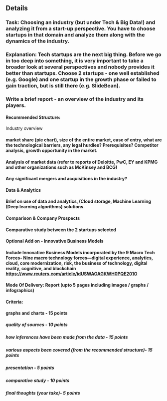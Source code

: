 ## Details
### Task: Choosing an industry (but under Tech & Big Data!) and analyzing it from a start-up perspective. You have to choose startups in that domain and analyze them along with the dynamics of the industry.
### Explanation: Tech startups are the next big thing. Before we go in too deep into something, it is very important to take a broader look at several perspectives and nobody provides it better than startups. Choose 2 startups - one well established (e.g. Google) and one startup in the growth phase or failed to gain traction, but is still there (e.g. SlideBean).
### Write a brief report - an overview of the industry and its players.
#### Recommended Structure:
Industry overview
#### market share (pie chart), size of the entire market, ease of entry, what are the technological barriers, any legal hurdles? Prerequisites? Competitor analysis, growth opportunity in the market.
#### Analysis of market data (refer to reports of Deloitte, PwC, EY and KPMG and other organizations such as McKinsey and BCG)
#### Any significant mergers and acquisitions in the industry?
#### Data & Analytics
#### Brief on use of data and analytics, (Cloud storage, Machine Learning (Deep learning algorithms) solutions.
#### Comparison & Company Prospects
#### Comparative study between the 2 startups selected
#### Optional Add on - Innovative Business Models
#### Include Innovative Business Models incorporated by the 9 Macro Tech Forces- Nine macro technology forces—digital experience, analytics, cloud, core modernization, risk, the business of technology, digital reality, cognitive, and blockchain https://www.reuters.com/article/idUSWAOAGKWH0PQE201O
#### Mode Of Delivery: Report (upto 5 pages including images / graphs / infographics)
#### Criteria:
#### graphs and charts - 15 points
##### quality of sources - 10 points
##### how inferences have been made from the data - 15 points
##### various aspects been covered (from the recommended structure)- 15 points
##### presentation - 5 points
##### comparative study - 10 points
##### final thoughts (your take)- 5 points
##
